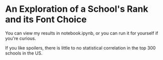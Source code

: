 # An Exploration of a School's Rank and its Font Choice
You can view my results in notebook.ipynb, or you can run it for yourself if you're curious.

If you like spoilers, there is little to no statistical correlation in the top 300 schools in the US.
